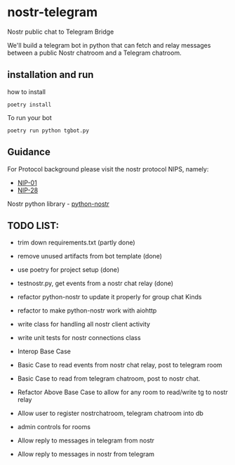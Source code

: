 # nostr-telegram
Nostr public chat to Telegram Bridge

We'll build a telegram bot in python
that can fetch and relay messages between a public Nostr chatroom and a Telegram chatroom. 

## installation and run

how to install

```
poetry install 
```

To run your bot
```
poetry run python tgbot.py
```

## Guidance

For Protocol background please visit the nostr protocol NIPS, 
namely:

- [NIP-01](https://github.com/nostr-protocol/nips/blob/master/01.md)
- [NIP-28](https://github.com/nostr-protocol/nips/blob/master/28.md)


Nostr python library - [python-nostr](https://github.com/jeffthibault/python-nostr)


## TODO LIST: 

- trim down requirements.txt (partly done)
- remove unused artifacts from bot template (done)
- use poetry for project setup (done)
- testnostr.py, get events from a nostr chat relay (done)

- refactor python-nostr to update it properly for group chat Kinds
- refactor to make python-nostr work with aiohttp
- write class for handling all nostr client activity
- write unit tests for nostr connections class

- Interop Base Case
- Basic Case to read events from nostr chat relay, post to telegram room
- Basic Case to read from telegram chatroom, post to nostr chat. 

- Refactor Above Base Case to allow for any room to read/write tg to nostr relay
- Allow user to register nostrchatroom, telegram chatroom into db
- admin controls for rooms
- Allow reply to messages in telegram from nostr
- Allow reply to messages in nostr from telegram
